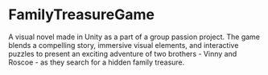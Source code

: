 # FamilyTreasureGame
A visual novel made in Unity as a part of a group passion project. The game blends a compelling story, immersive visual elements, and interactive puzzles to present an exciting adventure of two brothers - Vinny and Roscoe - as they search for a hidden family treasure.
